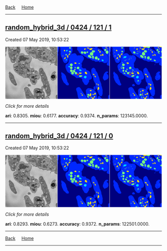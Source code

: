 
[Back](..)&nbsp;&nbsp;&nbsp;&nbsp;&nbsp;[Home](https://leapmanlab.github.io/snapshots)

---

<div class="summary"><a href="1"><h2>random_hybrid_3d / 0424 / 121 / 1</h2></a><p>Created 07 May 2019, 10:53:22
</p><a href="1"><img src="1/media/summary.png" align="center"></a><p>
<i>Click for more details</i>
</p></div>

**ari**: 0.8305. **miou**: 0.6177. **accuracy**: 0.9374. **n_params**: 123145.0000. 

---

<div class="summary"><a href="0"><h2>random_hybrid_3d / 0424 / 121 / 0</h2></a><p>Created 07 May 2019, 10:53:22
</p><a href="0"><img src="0/media/summary.png" align="center"></a><p>
<i>Click for more details</i>
</p></div>

**ari**: 0.8293. **miou**: 0.6273. **accuracy**: 0.9372. **n_params**: 122501.0000. 

---

[Back](..)&nbsp;&nbsp;&nbsp;&nbsp;&nbsp;[Home](https://leapmanlab.github.io/snapshots)

---